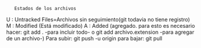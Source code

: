        Estados de los archivos
U : Untracked Files=Archivos sin seguimiento(git todavia no tiene registro)
M : Modified (Está modificado)
A : Added (agregado. para esto es necesario hacer: git add . -para incluir todo- o git add archivo.extension -para agregar de un archivo-)
Para subir: git push -u origin
para bajar: git pull